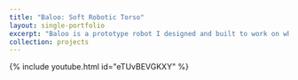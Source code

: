 ```yaml
---
title: "Baloo: Soft Robotic Torso"
layout: single-portfolio
excerpt: "Baloo is a prototype robot I designed and built to work on whole-body manipulation research. <br/><br/><img src='/images/grasping_all_objects.png' width='700'>"
collection: projects
---
```





{% include youtube.html id="eTUvBEVGKXY" %}





